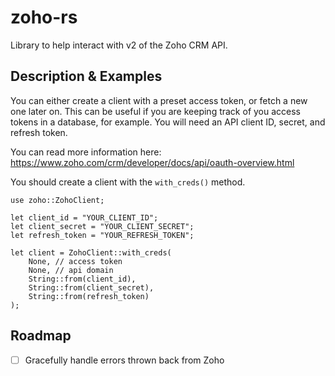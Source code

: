# zoho-rs

Library to help interact with v2 of the Zoho CRM API.

## Description & Examples

You can either create a client with a preset access token, or fetch a new one later on. This can be useful if you are keeping track of you access tokens in a database, for example. You will need an API client ID, secret, and refresh token.

You can read more information here:
https://www.zoho.com/crm/developer/docs/api/oauth-overview.html

You should create a client with the `with_creds()` method.

```
use zoho::ZohoClient;

let client_id = "YOUR_CLIENT_ID";
let client_secret = "YOUR_CLIENT_SECRET";
let refresh_token = "YOUR_REFRESH_TOKEN";

let client = ZohoClient::with_creds(
    None, // access token
    None, // api domain
    String::from(client_id),
    String::from(client_secret),
    String::from(refresh_token)
);
```

## Roadmap

- [ ] Gracefully handle errors thrown back from Zoho
